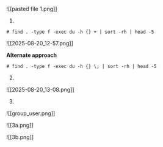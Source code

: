 
![[pasted file 1.png]]


1)

```
# find . -type f -exec du -h {} + | sort -rh | head -5
```


![[2025-08-20_12-57.png]]

**Alternate approach**

```
# find . -type f -exec du -h {} \; | sort -rh | head -5 
```


2)

![[2025-08-20_13-08.png]]


3)

![[group_user.png]]

![[3a.png]]

![[3b.png]]











